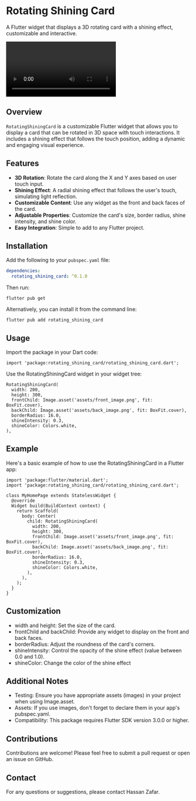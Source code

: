 # Rotating Shining Card

A Flutter widget that displays a 3D rotating card with a shining effect, customizable and interactive.

![Rotating Shining Card](https://github.com/hassan-zafar/360_rotating_shining_card/raw/assets/360_rotating_card.mp4)



## Overview




`RotatingShiningCard` is a customizable Flutter widget that allows you to display a card that can be rotated in 3D space with touch interactions. It includes a shining effect that follows the touch position, adding a dynamic and engaging visual experience.

## Features

- **3D Rotation**: Rotate the card along the X and Y axes based on user touch input.
- **Shining Effect**: A radial shining effect that follows the user's touch, simulating light reflection.
- **Customizable Content**: Use any widget as the front and back faces of the card.
- **Adjustable Properties**: Customize the card's size, border radius, shine intensity, and shine color.
- **Easy Integration**: Simple to add to any Flutter project.

## Installation

Add the following to your `pubspec.yaml` file:

```yaml
dependencies:
  rotating_shining_card: ^0.1.0
```
Then run:
```
flutter pub get
```
Alternatively, you can install it from the command line:
```
flutter pub add rotating_shining_card
```
## Usage

Import the package in your Dart code:
```
import 'package:rotating_shining_card/rotating_shining_card.dart';
```
Use the RotatingShiningCard widget in your widget tree:
```
RotatingShiningCard(
  width: 200,
  height: 300,
  frontChild: Image.asset('assets/front_image.png', fit: BoxFit.cover),
  backChild: Image.asset('assets/back_image.png', fit: BoxFit.cover),
  borderRadius: 16.0,
  shineIntensity: 0.3,
  shineColor: Colors.white,
),
```
## Example

Here's a basic example of how to use the RotatingShiningCard in a Flutter app:
```
import 'package:flutter/material.dart';
import 'package:rotating_shining_card/rotating_shining_card.dart';

class MyHomePage extends StatelessWidget {
  @override
  Widget build(BuildContext context) {
    return Scaffold(
      body: Center(
        child: RotatingShiningCard(
          width: 200,
          height: 300,
          frontChild: Image.asset('assets/front_image.png', fit: BoxFit.cover),
          backChild: Image.asset('assets/back_image.png', fit: BoxFit.cover),
          borderRadius: 16.0,
          shineIntensity: 0.3,
          shineColor: Colors.white,
        ),
      ),
    );
  }
}
```

## Customization

* width and height: Set the size of the card.
* frontChild and backChild: Provide any widget to display on the front and back faces.
* borderRadius: Adjust the roundness of the card's corners.
* shineIntensity: Control the opacity of the shine effect (value between 0.0 and 1.0).
* shineColor: Change the color of the shine effect

## Additional Notes
* Testing: Ensure you have appropriate assets (images) in your project when using Image.asset.
* Assets: If you use images, don't forget to declare them in your app's pubspec.yaml.
* Compatibility: This package requires Flutter SDK version 3.0.0 or higher.

## Contributions

Contributions are welcome! Please feel free to submit a pull request or open an issue on GitHub.

## Contact
For any questions or suggestions, please contact Hassan Zafar.

